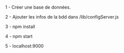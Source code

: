 ﻿1 - Créer une  base de données.


2 - Ajouter les infos de la bdd dans /lib/configServer.js


3 - npm install


4 - npm start 


5 - localhost:9000
